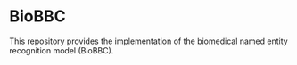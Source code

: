 # BioBBC
This repository provides the implementation of the biomedical named entity recognition model (BioBBC).
